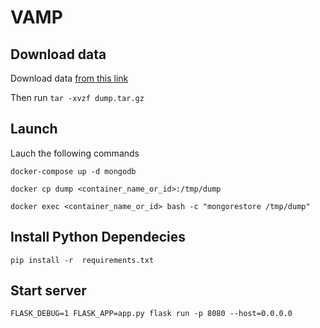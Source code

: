# VAMP
## Download data
Download data [from this link](https://univaq-my.sharepoint.com/:u:/g/personal/luca_traini_univaq_it/EbIRQ-UgEpZMm_LniOU7ChgBBs6lNwpu2LGRGKufXyFwdw?e=NzyfUu)

Then run 
``tar -xvzf dump.tar.gz``

## Launch
Lauch the following commands

``docker-compose up -d mongodb``

``docker cp dump <container_name_or_id>:/tmp/dump``

``docker exec <container_name_or_id> bash -c "mongorestore /tmp/dump"``

## Install Python Dependecies
``pip install -r  requirements.txt``

## Start server

``FLASK_DEBUG=1 FLASK_APP=app.py flask run -p 8080 --host=0.0.0.0``

